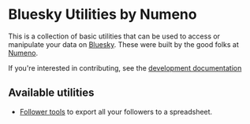 # Bluesky Utilities by Numeno

This is a collection of basic utilities that can be used to access or manipulate your data on [Bluesky](https://bsky.social/). These were built by the good folks at [Numeno](https://numeno.ai).

If you're interested in contributing, see the [development documentation](./docs/dev.md)

## Available utilities

- [Follower tools](./packages/bsky-follows/README.md) to export all your followers to a spreadsheet.
